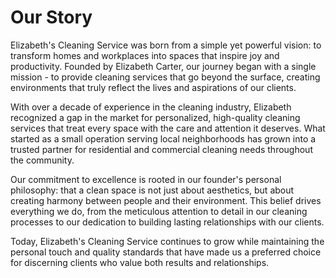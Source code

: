 # Our Story

Elizabeth's Cleaning Service was born from a simple yet powerful vision: to transform homes and workplaces into spaces that inspire joy and productivity. Founded by Elizabeth Carter, our journey began with a single mission - to provide cleaning services that go beyond the surface, creating environments that truly reflect the lives and aspirations of our clients.

With over a decade of experience in the cleaning industry, Elizabeth recognized a gap in the market for personalized, high-quality cleaning services that treat every space with the care and attention it deserves. What started as a small operation serving local neighborhoods has grown into a trusted partner for residential and commercial cleaning needs throughout the community.

Our commitment to excellence is rooted in our founder's personal philosophy: that a clean space is not just about aesthetics, but about creating harmony between people and their environment. This belief drives everything we do, from the meticulous attention to detail in our cleaning processes to our dedication to building lasting relationships with our clients.

Today, Elizabeth's Cleaning Service continues to grow while maintaining the personal touch and quality standards that have made us a preferred choice for discerning clients who value both results and relationships.